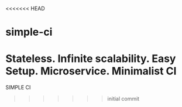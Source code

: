 <<<<<<< HEAD
# simple-ci
Stateless. Infinite scalability. Easy Setup. Microservice. Minimalist CI
=======
SIMPLE CI
>>>>>>> initial commit

